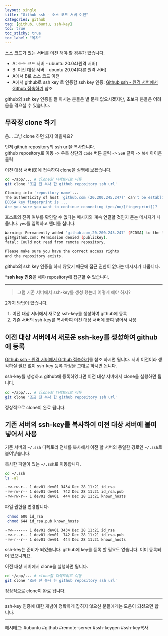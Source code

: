 ```yaml
---
layout: single
title: "Github ssh - 소스 코드 서버 이전"
categories: github
tag: [github, ubuntu, ssh-key]
toc: true
toc_sticky: true
toc_label: "목차"
---
```

소스 코드가 있는 서버를 이전 해야 할 경우가 있습니다.

- A: 소스 코드 서버 - ubuntu 20.04(원격 서버)
- B: 이전 대상 서버 - ubuntu 20.04(다른 원격 서버)
- A에서 B로 소스 코드 이전
- A에서 github로 ssh key 로 인증함
  ssh key 인증:  [Github ssh - 원격 서버에서 Github 접속하기](https://just-record.github.io/github/github-ssh-01/) 참조

github의 ssh key 인증을 잘 아시는 분들은 별 문제 없으시겠지만, 초보자 분들은 어려움을 겪으실 수 있습니다.

## 무작정 clone 하기

음... 그냥 clone 하면 되지 않을까요?

먼저 github repository의 ssh url을 복사합니다.  
github repository로 이동 -> 우측 상단의 `Code` 버튼 클릭 -> `SSH` 클릭 -> `복사` 아이콘 클릭

이전 대상 서버(B)에 접속하여 clone을 실행해 보겠습니다.

```bash
cd ~/app/... # clone할 디렉토리로 이동
git clone '조금 전 복사 한 github repository ssh url'
```

```bash
Cloning into 'repository name'...
The authenticity of host 'github.com (20.200.245.247)' can't be established.
ECDSA key fingerprint is ...
Are you sure you want to continue connecting (yes/no/[fingerprint])?
```

호스트의 진위 여부를 확인할 수 없다는 메시지와 계속 연결할 것인지 묻는 메시지가 나옵니다. `yes`를 입력하고 엔터를 칩니다.

```bash
Warning: Permanently added 'github.com,20.200.245.247' (ECDSA) to the list of known hosts.
git@github.com: Permission denied (publickey).
fatal: Could not read from remote repository.

Please make sure you have the correct access rights
and the repository exists.
```

github의 ssh key 인증을 하지 않았기 때문에 접근 권한이 없다는 메시지가 나옵니다.

***ssh key 인증**을 해야 repository에 접근할 수 있습니다.

---

> 그럼 기존 서버에서 ssh-key를 생성 했는데 어떻게 해야 하지?

2가지 방법이 있습니다.

1. 이전 대상 서버에서 새로운 ssh-key를 생성하여 github에 등록
2. 기존 서버의 ssh-key를 복사하여 이전 대상 서버에 붙여 넣어서 사용

## 이전 대상 서버에서 새로운 ssh-key를 생성하여 github에 등록

[Github ssh - 원격 서버에서 Github 접속하기](https://just-record.github.io/github/github-ssh-01/)를 참조 하시면 됩니다. 서버 이전이라 생각하실 필요 없이 ssh-key 등록 과정을 그대로 하시면 됩니다.

ssh-key를 생성하고 github에 등록하였다면 이전 대상 서버에서 clone을 실행하면 됩니다.

```bash
cd ~/app/... # clone할 디렉토리로 이동
git clone '조금 전 복사 한 github repository ssh url'
```

정상적으로 clone이 완료 됩니다.

## 기존 서버의 ssh-key를 복사하여 이전 대상 서버에 붙여 넣어서 사용

기존 서버의 `~/.ssh` 디렉토리 전체를 복사해서 이전 할 서버의 동일한 경로인 `~/.ssh`로 붙여넣습니다.

복사한 파일이 있는 `~/.ssh`로 이동합니다.

```bash
cd ~/.ssh
ls -al
```

```bash
-rw-rw-r-- 1 dev01 dev01 3434 Dec 28 11:21 id_rsa
-rw-rw-r-- 1 dev01 dev01  742 Dec 28 11:21 id_rsa.pub
-rw-rw-r-- 1 dev01 dev01  444 Dec 28 11:21 known_hosts
```

파일 권한을 변경합니다.

```bash
 chmod 600 id_rsa
 chmod 644 id_rsa.pub known_hosts
```

```bash
-rw------- 1 dev01 dev01 3434 Dec 28 11:21 id_rsa
-rw-r--r-- 1 dev01 dev01  742 Dec 28 11:21 id_rsa.pub
-rw-r--r-- 1 dev01 dev01  444 Dec 28 11:21 known_hosts
```

ssh-key는 준비가 되었습니다. github에 key를 등록 할 필요도 없습니다. 이미 등록되어 있으니까요.

이전 대상 서버에서 clone을 실행하면 됩니다.

```bash
cd ~/app/... # clone할 디렉토리로 이동
git clone '조금 전 복사 한 github repository ssh url'
```

정상적으로 clone이 완료 됩니다.

---

ssh-key 인증에 대한 개념이 정확하게 잡히지 않으신 분들에게는 도움이 되셨으면 합니다.

---

해시태그: #ubuntu #github #remote-server #ssh-keygen #ssh-key복사
